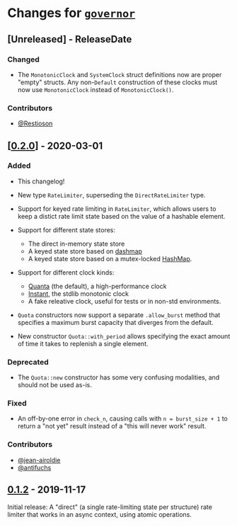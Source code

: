 # Changes for [`governor`](https://crates.io/crates/governor)

<!-- next-header -->

## [Unreleased] - ReleaseDate

### Changed

* The `MonotonicClock` and `SystemClock` struct definitions now are
  proper "empty" structs. Any non-`Default` construction of these clocks
  must now use `MonotonicClock` instead of `MonotonicClock()`.

### Contributors

* [@Restioson](https://github.com/Restioson)

## [[0.2.0](https://docs.rs/governor/0.2.0/governor/)] - 2020-03-01

### Added

* This changelog!

* New type `RateLimiter`, superseding the `DirectRateLimiter` type.

* Support for keyed rate limiting in `RateLimiter`, which allows users
  to keep a distict rate limit state based on the value of a hashable
  element.

* Support for different state stores:
  * The direct in-memory state store
  * A keyed state store based on [dashmap](https://crates.io/crates/dashmap)
  * A keyed state store based on a mutex-locked [HashMap](https://doc.rust-lang.org/nightly/std/collections/struct.HashMap.html).

* Support for different clock kinds:
  * [Quanta](https://crates.io/crates/quanta) (the default), a high-performance clock
  * [Instant](https://doc.rust-lang.org/nightly/std/time/struct.Instant.html), the stdlib monotonic clock
  * A fake releative clock, useful for tests or in non-std environments.

* `Quota` constructors now support a separate `.allow_burst` method
  that specifies a maximum burst capacity that diverges from the
  default.

* New constructor `Quota::with_period` allows specifying the exact
  amount of time it takes to replenish a single element.

### Deprecated

* The `Quota::new` constructor has some very confusing modalities, and
  should not be used as-is.

### Fixed

* An off-by-one error in `check_n`, causing calls with `n =
  burst_size + 1` to return a "not yet" result instead of a "this will
  never work" result.

### Contributors

* [@jean-airoldie](https://github.com/jean-airoldie)
* [@antifuchs](https://github.com/antifuchs)

## [0.1.2](https://docs.rs/governor/0.1.2/governor/) - 2019-11-17

Initial release: A "direct" (a single rate-limiting state per
structure) rate limiter that works in an async context, using atomic
operations.
